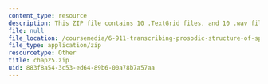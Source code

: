 ```yaml
---
content_type: resource
description: This ZIP file contains 10 .TextGrid files, and 10 .wav files.
file: null
file_location: /coursemedia/6-911-transcribing-prosodic-structure-of-spoken-utterances-with-tobi-january-iap-2006/883f8a543c53ed6489b600a78b7a57aa_chap25.zip
file_type: application/zip
resourcetype: Other
title: chap25.zip
uid: 883f8a54-3c53-ed64-89b6-00a78b7a57aa
---
```

